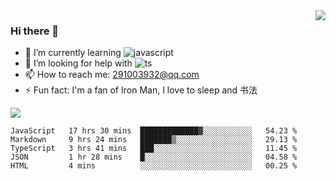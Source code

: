 <img align='right' src='https://github-readme-stats.vercel.app/api?username=niaogege&show_icons=true&theme=radical'/>

### Hi there 👋

- 🌱 I’m currently learning ![javascript](https://img.shields.io/badge/javacript-learn-orange)
- 🤔 I’m looking for help with ![ts](https://img.shields.io/badge/ts-learn-yellow)
- 📫 How to reach me: 291003932@qq.com
- ⚡ Fun fact:  I'm a fan of Iron Man, I love to sleep and 书法

![](https://github-readme-stats.vercel.app/api/top-langs/?username=niaogege&layout=compact)

<!--START_SECTION:waka-->
```text
JavaScript   17 hrs 30 mins  █████████████▓░░░░░░░░░░░   54.23 % 
Markdown     9 hrs 24 mins   ███████▒░░░░░░░░░░░░░░░░░   29.13 % 
TypeScript   3 hrs 41 mins   ███░░░░░░░░░░░░░░░░░░░░░░   11.45 % 
JSON         1 hr 28 mins    █░░░░░░░░░░░░░░░░░░░░░░░░   04.58 % 
HTML         4 mins          ░░░░░░░░░░░░░░░░░░░░░░░░░   00.25 % 
```
<!--END_SECTION:waka-->
